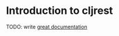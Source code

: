 # Introduction to cljrest

TODO: write [great documentation](http://jacobian.org/writing/what-to-write/)
